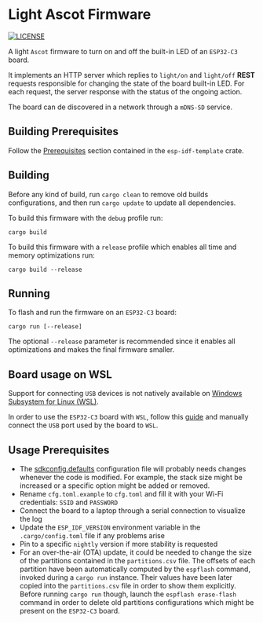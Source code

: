 # Light Ascot Firmware

[![LICENSE][license badge]][license]

A light `Ascot` firmware to turn on and off the built-in LED of
an `ESP32-C3` board.

It implements an HTTP server which replies to `light/on` and
`light/off` **REST** requests responsible for changing the state of the
board built-in LED.
For each request, the server response with the status of the ongoing action.

The board can de discovered in a network through a `mDNS-SD` service.

## Building Prerequisites

Follow the [Prerequisites](https://github.com/esp-rs/esp-idf-template#prerequisites)
section contained in the `esp-idf-template` crate.

## Building

Before any kind of build, run `cargo clean` to remove old builds configurations,
and then run `cargo update` to update all dependencies.

To build this firmware with the `debug` profile run:

```console
cargo build
```

To build this firmware with a `release` profile which enables all time and
memory optimizations run:

```console
cargo build --release
```

## Running

To flash and run the firmware on an `ESP32-C3` board:

```console
cargo run [--release]
```

The optional `--release` parameter is recommended since it enables all
optimizations and makes the final firmware smaller.

## Board usage on WSL

Support for connecting `USB` devices is not natively available on [Windows
Subsystem for Linux (WSL)](https://learn.microsoft.com/en-us/windows/wsl/).

In order to use the `ESP32-C3` board with `WSL`, follow this
[guide](https://learn.microsoft.com/en-us/windows/wsl/connect-usb) and manually
connect the `USB` port used by the board to `WSL`.

## Usage Prerequisites

- The [sdkconfig.defaults](./sdkconfig.defaults) configuration file will
probably needs changes whenever the code is modified.
For example, the stack size might be increased or a specific option might be
added or removed.
- Rename `cfg.toml.example` to `cfg.toml` and fill it with your
Wi-Fi credentials: `SSID` and `PASSWORD`
- Connect the board to a laptop through a serial connection to visualize
the log
- Update the `ESP_IDF_VERSION` environment variable in the `.cargo/config.toml`
file if any problems arise
- Pin to a specific `nightly` version if more stability is requested
- For an over-the-air (OTA) update, it could be needed to change the size of the
partitions contained in the `partitions.csv` file. The offsets of each
partition have been automatically computed by the `espflash` command, invoked
during a `cargo run` instance. Their values have been later copied into the
`partitions.csv` file in order to show them explicitly. Before running
`cargo run` though, launch the `espflash erase-flash` command in order
to delete old partitions configurations which might be present on the
`ESP32-C3` board.

<!-- Links -->
[license]: https://github.com/SoftengPoliTo/ascot-firmware/blob/master/LICENSE-MIT

<!-- Badges -->
[license badge]: https://img.shields.io/badge/license-MIT-blue.svg
